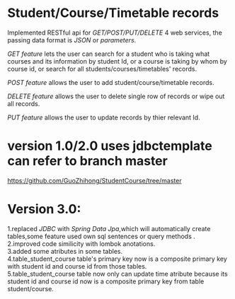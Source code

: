# Student/Course/Timetable records
Implemented RESTful api for _GET/POST/PUT/DELETE_ 4 web services, the passing data format is _JSON_ or _parameters_.         

_GET feature_ lets the user can search for a student who is taking what courses and its information by student Id, or a course is taking by whom by course id, or search for all students/courses/timetables' records.         

_POST feature_ allows the user to add student/course/timetable records.           

_DELETE feature_ allows the user to delete single row of records or wipe out all records.       

_PUT feature_ allows the user to update records by thier relevant Id.       

# version 1.0/2.0 uses jdbctemplate can refer to branch master
https://github.com/GuoZhihong/StudentCourse/tree/master  

# Version 3.0:  
1.replaced _JDBC_ with _Spring Data Jpa_,which will automatically create tables,some feature used own sql sentences or query methods .    
2.improved code similicity with lombok anotations.     
3.added some atributes in some tables.      
4.table_student_course table's primary key now is a composite primary key with student id and course id from those tables.     
5.table_student_course table now only can update time atribute because its student id and course id now is a composite primary key from table student/course.

